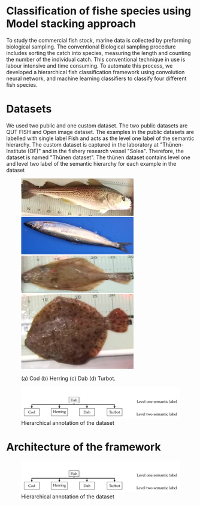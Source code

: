 # Classification of fishe species using Model stacking approach  

To study the commercial fish stock, marine data is collected by preforming biological sampling. The conventional Biological sampling procedure includes sorting the catch into species, measuring the length and counting the number of the individual catch. This conventional technique in use is labour intensive and time consuming. To automate this process, we developed a hierarchical fish classification framework using convolution neural network, and machine learning classifiers to classify four different fish species.

# Datasets



We used two public and one custom dataset. The two public datasets are QUT FISH and Open image dataset. The examples in the public datasets are labelled with single label Fish and acts as the level one label of the semantic hierarchy. The custom dataset is captured in the laboratory at "Thünen-Institute (OF)" and in the fishery research vessel "Solea". Therefore, the dataset is named "Thünen dataset". The thünen dataset contains level one and level two label of the semantic hierarchy for each example in the dataset 

<figure>
<p float="left">
<img src="img/measuring_board.jpg" alt="drawing" width="300" height="100" />
<img src="img/her.jpg" alt="drawing" width="300" height="100" />
<img src="img/kliesche.jpg" alt="drawing" width="300" height="100" />
<img src="img/steinbutt.jpg" alt="drawing" width="300" height="200" />
  </p>
  <figcaption>(a) Cod (b) Herring (c) Dab (d) Turbot.</figcaption>
</figure>

<figure>
<img src="img/arch.JPG" alt="drawing">
<figcaption> Hierarchical annotation of the dataset</figcaption>
</figure>

# Architecture of the framework 
<figure>
<img src="img/arch.JPG" alt="drawing">
<figcaption> Hierarchical annotation of the dataset</figcaption>
</figure>
